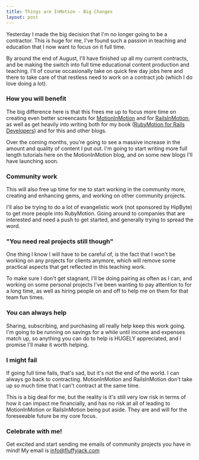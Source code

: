 ```yaml
---
title: Things are InMotion - Big Changes
layout: post
---
```


Yesterday I made the big decision that I'm no longer going to be a contractor. This is huge for me, I've found such a passion in teaching and education that I now want to focus on it full time.

By around the end of August, I'll have finished up all my current contracts, and be making the switch into full time educational content production and teaching. I'll of course occasionally take on quick few day jobs here and there to take care of that restless need to work on a contract job (which I do love doing a lot).

### How you will benefit

The big difference here is that this frees me up to focus more time on creating even better screencasts for [MotionInMotion](https://motioninmotion.tv/) and for [RailsInMotion](http://blog.motioninmotion.tv/railsinmotion-it-s-official), as well as get heavily into writing both for my book ([RubyMotion for Rails Developers](http://book.motioninmotion.tv/)) and for this and other blogs.

Over the coming months, you're going to see a massive increase in the amount and quality of content I put out. I'm going to start writing more full length tutorials here on the MotionInMotion blog, and on some new blogs I'll have launching soon.

### Community work

This will also free up time for me to start working in the community more, creating and enhancing gems, and working on other community projects.

I'll also be trying to do a lot of evangelistic work (not sponsored by HipByte) to get more people into RubyMotion. Going around to companies that are interested and need a push to get started, and generally trying to spread the word.

### "You need real projects still though"

One thing I know I will have to be careful of, is the fact that I won't be working on any projects for clients anymore, which will remove some practical aspects that get reflected in this teaching work.

To make sure I don't get stagnant, I'll be doing pairing as often as I can, and working on some personal projects I've been wanting to pay attention to for a long time, as well as hiring people on and off to help me on them for that team fun times.

### You can always help

Sharing, subscribing, and purchasing all really help keep this work going. I'm going to be running on savings for a while until income and expenses match up, so anything you can do to help is HUGELY appreciated, and I promise I'll make it worth helping.

### I might fail

If going full time fails, that's sad, but it's not the end of the world. I can always go back to contracting. MotionInMotion and RailsInMotion don't take up so much time that I can't contract at the same time.

This is a big deal for me, but the reality is it's still very low risk in terms of how it can impact me financially, and has no risk at all of leading to MotionInMotion or RailsInMotion being put aside. They are and will for the foreseeable future be my core focus. 

### Celebrate with me!

Get excited and start sending me emails of community projects you have in mind! My email is [info@fluffyjack.com](mailto:info@fluffyjack.com)